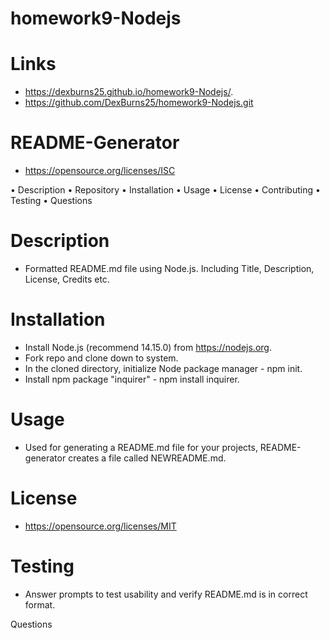 # homework9-Nodejs


 # Links 
 
 - https://dexburns25.github.io/homework9-Nodejs/.
 - https://github.com/DexBurns25/homework9-Nodejs.git
 

# README-Generator

- https://opensource.org/licenses/ISC


•	Description
•	Repository
•	Installation
•	Usage
•	License
•	Contributing
•	Testing
•	Questions



# Description
- Formatted README.md file using Node.js. Including Title, Description, License, Credits etc.


# Installation
- Install Node.js (recommend 14.15.0) from https://nodejs.org.
- Fork repo and clone down to system.
- In the cloned directory, initialize Node package manager - npm init.
- Install npm package "inquirer" - npm install inquirer.

# Usage
- Used for generating a README.md file for your projects, README-generator creates a file called NEWREADME.md.

# License
- https://opensource.org/licenses/MIT





# Testing
- Answer prompts to test usability and verify README.md is in correct format.


Questions
